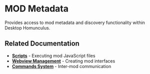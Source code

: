 # MOD Metadata

Provides access to mod metadata and discovery functionality within Desktop Homunculus.

## Related Documentation

- **[Scripts](../scripts/index.md)** - Executing mod JavaScript files
- **[Webview Management](../webviews/index.md)** - Creating mod interfaces
- **[Commands System](../commands/index.md)** - Inter-mod communication
